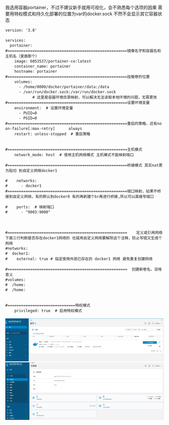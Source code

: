 我选用容器portainer，不过不建议新手就用可视化，会不熟悉每个选项的因果
需要用特权模式和持久化部署的位置为var的docker.sock 不然不会显示其它容器状态
```
version: '3.8'

services:
  portainer:
#=====================================================镜像名字和容器名和主机名（里面那个）
    image: 6053537/portainer-ce:latest
    container_name: portainer
    hostname: portainer
#=====================================================挂载卷的位置
    volumes:
      - /home/0000/docker/portainer/data:/data
      - /var/run/docker.sock:/var/run/docker.sock
            # 这里是容器环境目录映射，可以解决无法读取本地环境的问题，无需更改
#=====================================================设置环境变量
    environment:  # 设置环境变量
      - PUID=0
      - PGID=0
#=====================================================重启的策略，还有no   on-failure[:max-retry]      always
    restart: unless-stopped  # 重启策略


#=====================================================主机模式
    network_mode: host  # 使用主机网络模式 主机模式不能映射端口

#=====================================================桥接模式 其实nat更为贴切 到自定义网络docker1

#    networks:
#      - docker1
#=====================================================端口映射，如果不桥接到自定义网络，有的默认到docker0 有的再新建个br再进行桥接,所以可以直接写端口

#    ports:  # 映射端口
#      - "9003:9000"



#=====================================================    定义或引用网络 下面三行判断是否存在docker1网络的 也就用自定义网络要解除这个注释，防止写错又生成个网络
#networks:
#  docker1:
#    external: true # 指定使用外部已存在的 docker1 网络 避免重复创建网络

#=====================================================  创建新卷名，没啥意义
#volumes:
#  /home: 
#  /home:


#==============================特权模式
    privileged: true  # 启用特权模式
```
![image-2024111234148.png](00_sync/00linux/Linux下的docker可视化portainer/Linux下的docker可视化portainer/image-2024111234148.png)
![image-202411140960.png](00_sync/00linux/Linux下的docker可视化portainer/Linux下的docker可视化portainer/image-202411140960.png)